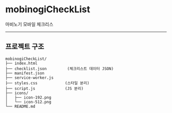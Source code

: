 # mobinogiCheckList
마비노기 모바일 체크리스

---

## 프로젝트 구조
```
mobinogiCheckList/
├── index.html
├── checklist.json         (체크리스트 데이터 JSON)
├── manifest.json
├── service-worker.js
├── styles.css            (스타일 분리)
├── script.js             (JS 분리)
├── icons/
│   ├── icon-192.png
│   └── icon-512.png
└── README.md
```
